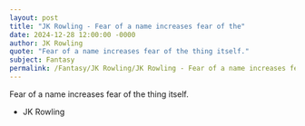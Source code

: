 ```yaml
---
layout: post
title: "JK Rowling - Fear of a name increases fear of the"
date: 2024-12-28 12:00:00 -0000
author: JK Rowling
quote: "Fear of a name increases fear of the thing itself."
subject: Fantasy
permalink: /Fantasy/JK Rowling/JK Rowling - Fear of a name increases fear of the
---
```


Fear of a name increases fear of the thing itself.

- JK Rowling
